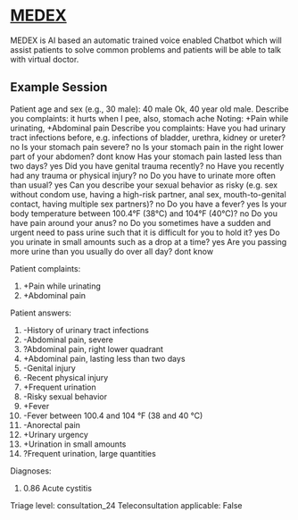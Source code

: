 # [MEDEX](https://github.com/parthshah28/MEDEX)
MEDEX is AI based an automatic trained voice enabled Chatbot which will assist patients to solve common problems and patients will be able to talk with virtual doctor.

## Example Session
Patient age and sex (e.g., 30 male): 40 male
Ok, 40 year old male.
Describe you complaints: it hurts when I pee, also, stomach ache
Noting: +Pain while urinating, +Abdominal pain
Describe you complaints:
Have you had urinary tract infections before, e.g. infections of bladder, urethra, kidney or ureter? no
Is your stomach pain severe? no
Is your stomach pain in the right lower part of your abdomen? dont know
Has your stomach pain lasted less than two days? yes
Did you have genital trauma recently? no
Have you recently had any trauma or physical injury? no
Do you have to urinate more often than usual? yes
Can you describe your sexual behavior as risky (e.g. sex without condom use, having a high-risk partner, anal sex, mouth-to-genital contact, having multiple sex partners)? no
Do you have a fever? yes
Is your body temperature between 100.4°F (38°C) and 104°F (40°C)? no
Do you have pain around your anus? no
Do you sometimes have a sudden and urgent need to pass urine such that it is difficult for you to hold it? yes
Do you urinate in small amounts such as a drop at a time? yes
Are you passing more urine than you usually do over all day? dont know

Patient complaints:
 1. +Pain while urinating
 2. +Abdominal pain

Patient answers:
 1. -History of urinary tract infections
 2. -Abdominal pain, severe
 3. ?Abdominal pain, right lower quadrant
 4. +Abdominal pain, lasting less than two days
 5. -Genital injury
 6. -Recent physical injury
 7. +Frequent urination
 8. -Risky sexual behavior
 9. +Fever
10. -Fever between 100.4 and 104 °F (38 and 40 °C)
11. -Anorectal pain
12. +Urinary urgency
13. +Urination in small amounts
14. ?Frequent urination, large quantities

Diagnoses:
 1. 0.86 Acute cystitis

Triage level: consultation_24
Teleconsultation applicable: False

